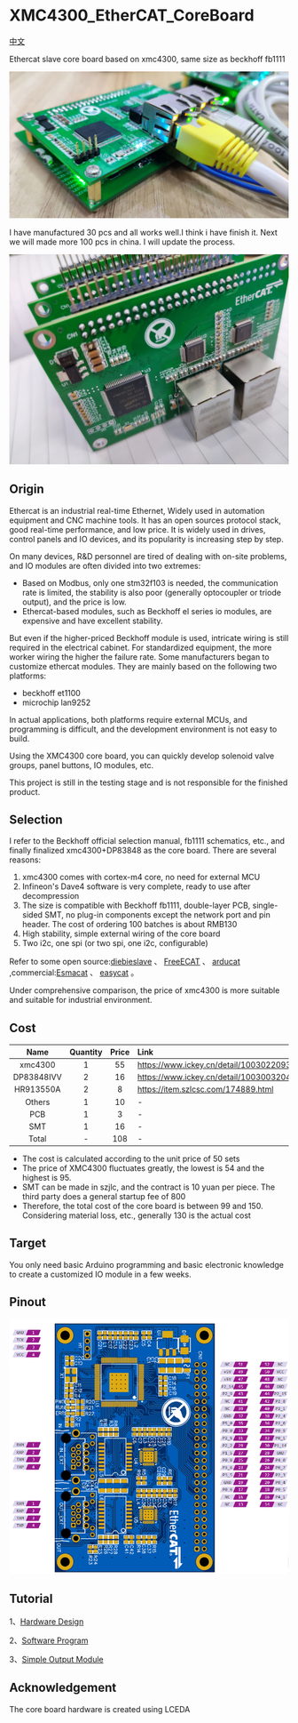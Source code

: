 # XMC4300_EtherCAT_CoreBoard

[中文](https://github.com/feecat/XMC4300_EtherCAT_CoreBoard/blob/master/DOC/README_CN.md)

Ethercat slave core board based on xmc4300, same size as beckhoff fb1111

![](https://github.com/feecat/XMC4300_EtherCAT_CoreBoard/blob/master/DOC/IMAGE/IMG01.jpg)

I have manufactured 30 pcs and all works well.I think i have finish it. Next we will made more 100 pcs in china. I will update the process.

![](https://github.com/feecat/XMC4300_EtherCAT_CoreBoard/blob/master/DOC/IMAGE/Manufactured.jpg)


## Origin

Ethercat is an industrial real-time Ethernet, Widely used in automation equipment and CNC machine tools. It has an open sources protocol stack, good real-time performance, and low price. It is widely used in drives, control panels and IO devices, and its popularity is increasing step by step.

On many devices, R&D personnel are tired of dealing with on-site problems, and IO modules are often divided into two extremes:

- Based on Modbus, only one stm32f103 is needed, the communication rate is limited, the stability is also poor (generally optocoupler or triode output), and the price is low.
- Ethercat-based modules, such as Beckhoff el series io modules, are expensive and have excellent stability.

But even if the higher-priced Beckhoff module is used, intricate wiring is still required in the electrical cabinet. For standardized equipment, the more worker wiring the higher the failure rate. Some manufacturers began to customize ethercat modules. They are mainly based on the following two platforms:

* beckhoff et1100
* microchip lan9252

In actual applications, both platforms require external MCUs, and programming is difficult, and the development environment is not easy to build.

Using the XMC4300 core board, you can quickly develop solenoid valve groups, panel buttons, IO modules, etc.

This project is still in the testing stage and is not responsible for the finished product.

## Selection
I refer to the Beckhoff official selection manual, fb1111 schematics, etc., and finally finalized xmc4300+DP83848 as the core board. There are several reasons:
1. xmc4300 comes with cortex-m4 core, no need for external MCU
2. Infineon's Dave4 software is very complete, ready to use after decompression
3. The size is compatible with Beckhoff fb1111, double-layer PCB, single-sided SMT, no plug-in components except the network port and pin header. The cost of ordering 100 batches is about RMB130
4. High stability, simple external wiring of the core board
5. Two i2c, one spi (or two spi, one i2c, configurable)

Refer to some open source:[diebieslave](https://github.com/DieBieEngineering/DieBieSlave) 、 [FreeECAT](https://github.com/suda-morris/FreeECAT) 、 [arducat](https://github.com/ethercat-diy/arducat)
,commercial:[Esmacat](https://www.esmacat.com/ease) 、 [easycat](https://www.bausano.net/en/hardware/ethercat-e-arduino/easycat.html) 。

Under comprehensive comparison, the price of xmc4300 is more suitable and suitable for industrial environment.

## Cost

| Name | Quantity | Price | Link |
| :-----: | :-----: | :------: | :------ |
| xmc4300| 1 | 55 | https://www.ickey.cn/detail/1003022093547/XMC4300F100K256AAXUMA1.html |
| DP83848IVV | 2 | 16 | https://www.ickey.cn/detail/100300320411267/DP83848IVVX__point__NOPB.html |
| HR913550A | 2 | 8 | https://item.szlcsc.com/174889.html |
| Others | 1 | 10 | - |
| PCB | 1 | 3 | - |
| SMT | 1 | 16 | - |
| Total | - | 108 | - |

- The cost is calculated according to the unit price of 50 sets
- The price of XMC4300 fluctuates greatly, the lowest is 54 and the highest is 95.
- SMT can be made in szjlc, and the contract is 10 yuan per piece. The third party does a general startup fee of 800
- Therefore, the total cost of the core board is between 99 and 150. Considering material loss, etc., generally 130 is the actual cost

## Target

You only need basic Arduino programming and basic electronic knowledge to create a customized IO module in a few weeks.

## Pinout

![](https://github.com/feecat/XMC4300_EtherCAT_CoreBoard/blob/master/DOC/IMAGE/PINOUT.png)

## Tutorial

1、[Hardware Design](https://github.com/feecat/XMC4300_EtherCAT_CoreBoard/blob/master/DOC/Tutorial_1_Hardware.md)

2、[Software Program](https://github.com/feecat/XMC4300_EtherCAT_CoreBoard/blob/master/DOC/Tutorial_2_Software.md)

3、[Simple Output Module](https://github.com/feecat/XMC4300_EtherCAT_CoreBoard/blob/master/DOC/Tutorial_3_SimpleOutputModule.md)

## Acknowledgement

The core board hardware is created using LCEDA
